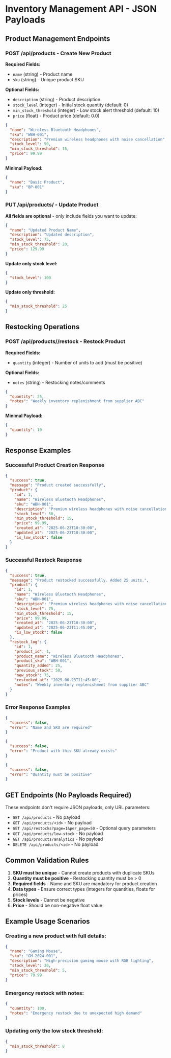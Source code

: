 # Inventory Management API - JSON Payloads

## Product Management Endpoints

### POST /api/products - Create New Product

**Required Fields:**
- `name` (string) - Product name
- `sku` (string) - Unique product SKU

**Optional Fields:**
- `description` (string) - Product description
- `stock_level` (integer) - Initial stock quantity (default: 0)
- `min_stock_threshold` (integer) - Low stock alert threshold (default: 10)
- `price` (float) - Product price (default: 0.0)

```json
{
  "name": "Wireless Bluetooth Headphones",
  "sku": "WBH-001",
  "description": "Premium wireless headphones with noise cancellation",
  "stock_level": 50,
  "min_stock_threshold": 15,
  "price": 99.99
}
```

**Minimal Payload:**
```json
{
  "name": "Basic Product",
  "sku": "BP-001"
}
```

### PUT /api/products/<id> - Update Product

**All fields are optional** - only include fields you want to update:

```json
{
  "name": "Updated Product Name",
  "description": "Updated description",
  "stock_level": 75,
  "min_stock_threshold": 20,
  "price": 129.99
}
```

**Update only stock level:**
```json
{
  "stock_level": 100
}
```

**Update only threshold:**
```json
{
  "min_stock_threshold": 25
}
```

## Restocking Operations

### POST /api/products/<id>/restock - Restock Product

**Required Fields:**
- `quantity` (integer) - Number of units to add (must be positive)

**Optional Fields:**
- `notes` (string) - Restocking notes/comments

```json
{
  "quantity": 25,
  "notes": "Weekly inventory replenishment from supplier ABC"
}
```

**Minimal Payload:**
```json
{
  "quantity": 10
}
```

## Response Examples

### Successful Product Creation Response
```json
{
  "success": true,
  "message": "Product created successfully",
  "product": {
    "id": 1,
    "name": "Wireless Bluetooth Headphones",
    "sku": "WBH-001",
    "description": "Premium wireless headphones with noise cancellation",
    "stock_level": 50,
    "min_stock_threshold": 15,
    "price": 99.99,
    "created_at": "2025-06-23T10:30:00",
    "updated_at": "2025-06-23T10:30:00",
    "is_low_stock": false
  }
}
```

### Successful Restock Response
```json
{
  "success": true,
  "message": "Product restocked successfully. Added 25 units.",
  "product": {
    "id": 1,
    "name": "Wireless Bluetooth Headphones",
    "sku": "WBH-001",
    "description": "Premium wireless headphones with noise cancellation",
    "stock_level": 75,
    "min_stock_threshold": 15,
    "price": 99.99,
    "created_at": "2025-06-23T10:30:00",
    "updated_at": "2025-06-23T11:45:00",
    "is_low_stock": false
  },
  "restock_log": {
    "id": 1,
    "product_id": 1,
    "product_name": "Wireless Bluetooth Headphones",
    "product_sku": "WBH-001",
    "quantity_added": 25,
    "previous_stock": 50,
    "new_stock": 75,
    "restocked_at": "2025-06-23T11:45:00",
    "notes": "Weekly inventory replenishment from supplier ABC"
  }
}
```

### Error Response Examples
```json
{
  "success": false,
  "error": "Name and SKU are required"
}
```

```json
{
  "success": false,
  "error": "Product with this SKU already exists"
}
```

```json
{
  "success": false,
  "error": "Quantity must be positive"
}
```

## GET Endpoints (No Payloads Required)

These endpoints don't require JSON payloads, only URL parameters:

- `GET /api/products` - No payload
- `GET /api/products/<id>` - No payload
- `GET /api/restocks?page=1&per_page=50` - Optional query parameters
- `GET /api/products/low-stock` - No payload
- `GET /api/products/analytics` - No payload
- `DELETE /api/products/<id>` - No payload

## Common Validation Rules

1. **SKU must be unique** - Cannot create products with duplicate SKUs
2. **Quantity must be positive** - Restocking quantity must be > 0
3. **Required fields** - Name and SKU are mandatory for product creation
4. **Data types** - Ensure correct types (integers for quantities, floats for prices)
5. **Stock levels** - Cannot be negative
6. **Price** - Should be non-negative float value

## Example Usage Scenarios

### Creating a new product with full details:
```json
{
  "name": "Gaming Mouse",
  "sku": "GM-2024-001",
  "description": "High-precision gaming mouse with RGB lighting",
  "stock_level": 30,
  "min_stock_threshold": 5,
  "price": 79.99
}
```

### Emergency restock with notes:
```json
{
  "quantity": 100,
  "notes": "Emergency restock due to unexpected high demand"
}
```

### Updating only the low stock threshold:
```json
{
  "min_stock_threshold": 8
}
```